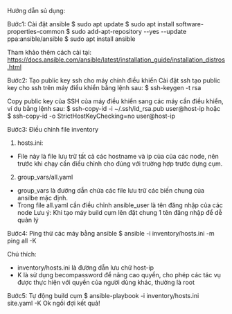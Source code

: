 Hướng dẫn sủ dụng:

Bước1: Cài đặt ansible
$ sudo apt update
$ sudo apt install software-properties-common
$ sudo add-apt-repository --yes --update ppa:ansible/ansible
$ sudo apt install ansible

Tham khảo thêm cách cài tại: https://docs.ansible.com/ansible/latest/installation_guide/installation_distros.html

Bước2: Tạo public key ssh cho máy chính điều khiển
Cài đặt ssh tạo public key cho ssh trên máy điều khiển bằng lệnh sau:
$ ssh-keygen -t rsa

Copy public key của SSH của máy điều khiển sang các máy cần điều khiển, ví dụ bằng lệnh sau:
$ ssh-copy-id -i ~/.ssh/id_rsa.pub user@host-ip
hoặc
$ ssh-copy-id -o StrictHostKeyChecking=no user@host-ip

Bước3: Điều chỉnh file inventory
1. hosts.ini:
- File này là file lưu trữ tất cả các hostname và ip của của các node, nên trước khi chạy cần 
điều chỉnh cho đúng với trường hợp trước dựng cụm.

2. group_vars/all.yaml
- group_vars là đường dẫn chứa các file lưu trữ các biến chung của ansilbe mặc định.
- Trong file all.yaml cần điều chỉnh ansible_user là tên đăng nhập của các node
Lưu ý: Khi tạo máy build cụm lên đặt chung 1 tên đăng nhập để dễ quản lý

Bước4: Ping thử các máy bằng ansible 
$ ansible -i inventory/hosts.ini -m ping all -K

Chú thích: 
- inventory/hosts.ini là đường dẫn lưu chữ host-ip
- K là sử dụng becompassword để nâng cao quyền, cho phép các tác vụ được thực hiện với quyền của người dùng khác, thường là root

Bước5: Tự động build cụm
$ ansible-playbook -i inventory/hosts.ini site.yaml -K
Ok ngồi đợi kết quả!





